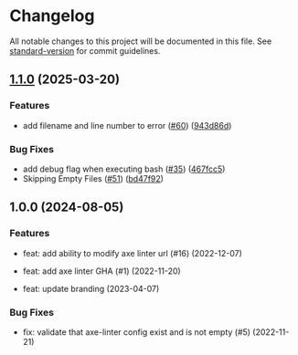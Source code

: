 # Changelog

All notable changes to this project will be documented in this file. See [standard-version](https://github.com/conventional-changelog/standard-version) for commit guidelines.

## [1.1.0](https://github.com/dequelabs/axe-linter-action/compare/v1.0.0...v1.1.0) (2025-03-20)

### Features

- add filename and line number to error ([#60](https://github.com/dequelabs/axe-linter-action/issues/60)) ([943d86d](https://github.com/dequelabs/axe-linter-action/commit/943d86da9710318d858b418c86cd14c17bf9c0e5))

### Bug Fixes

- add debug flag when executing bash ([#35](https://github.com/dequelabs/axe-linter-action/issues/35)) ([467fcc5](https://github.com/dequelabs/axe-linter-action/commit/467fcc5c7b458fba3ad0dd81902719bad951bf8d))
- Skipping Empty Files ([#51](https://github.com/dequelabs/axe-linter-action/issues/51)) ([bd47f92](https://github.com/dequelabs/axe-linter-action/commit/bd47f92b8ae7cfbc3ce9a8e8df0836db1876b974))

## 1.0.0 (2024-08-05)

### Features

- feat: add ability to modify axe linter url (#16) (2022-12-07)

- feat: add axe linter GHA (#1) (2022-11-20)

- feat: update branding (2023-04-07)

### Bug Fixes

- fix: validate that axe-linter config exist and is not empty (#5) (2022-11-21)
